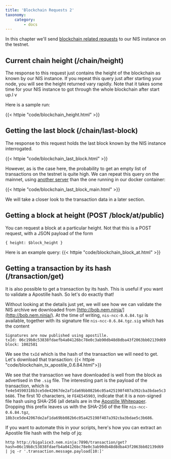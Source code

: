 ```yaml
---
title: 'Blockchain Requests 2'
taxonomy:
    category:
        - docs
---
```


In this chapter we'll send [blockchain related requests](http://bob.nem.ninja/docs/#block-chain-related-requests) to our NIS instance on the testnet.

## Current chain height (/chain/height)

The response to this request just contains the height of the blockchain as known by our NIS instance.
If you repeat this query just after starting your node, you will see the height returned vary rapidly.
Note that it takes some time for your NIS instance to got through the whole blockchain after start up.l v 

Here is a sample run:

{{< httpie "code/blockchain_height.html" >}}


## Getting the last block (/chain/last-block)

The response to this request holds the last block known by the NIS instance interrogated.

{{< httpie "code/blockchain_last_block.html" >}}

However, as is the case here, the probability to get an empty list of transactions on the testnet is quite high.
We can repeat this query on the mainnet, using [another server](http://chain.nem.ninja/#/nodes) than the one running in our docker container:

{{< httpie "code/blockchain_last_block_main.html" >}}

We will take a closer look to the transaction data in a later section.

## Getting a block at height (POST /block/at/public)

You can request a block at a particular height. Not that this is a POST request, with a JSON payload of the form
```
{ height: $block_height }
```

Here is an example query:
{{< httpie "code/blockchain_block_at.html" >}}

## Getting a transaction by its hash (/transaction/get)

It is also possible to get a transaction by its hash. This is useful if you want to validate a Apostille hash.
So let's do exactly that!

Without looking at the details just yet, we will see how we can validate the NIS archive we downloaded from [http://bob.nem.ninja/](http://bob.nem.ninja/).
At the time of writing, `nis-ncc-0.6.84.tgz` is available, together with its signature file `nis-ncc-0.6.84.tgz.sig` which has the content
```
Signatures are now published using apostille.
txId: 06c19b8c53838fdaefb4a04126bc78e0c3ab90db48d8dba43f2063bb02139d69
block: 1002581
```
We see the `txId` which is the hash of the transaction we will need to get. Let's download that transaction:
{{< httpie "code/blockchain_tx_apostile_0.6.84.html">}}

We see that the transaction we have downloaded is well from the block as advertised in the `.sig` file. 
The interesting part is the payload of the transaction, which is `fe4e54590318b3ce5de42067de2af1da69bb082b6c05a425198f407a392cba3bdae5c3b686`.
The first 10 characters, ie `FE4E545903`, indicate that it is a non-signed file hash using SHA-256 (all details are in the [Apostille Whitepaper](https://www.nem.io/ApostilleWhitePaper.pdf). Dropping this prefix leaves us with the SHA-256 of the file `nis-ncc-0.6.84.tgz`, `18b3ce5de42067de2af1da69bb082b6c05a425198f407a392cba3bdae5c3b686`.

If you want to automate this in your scripts, here's how you can extract an Apostile file hash with the help of jq:
```
http http://bigalice3.nem.ninja:7890/transaction/get?hash=06c19b8c53838fdaefb4a04126bc78e0c3ab90db48d8dba43f2063bb02139d69 | jq -r '.transaction.message.payload[10:]'
```
